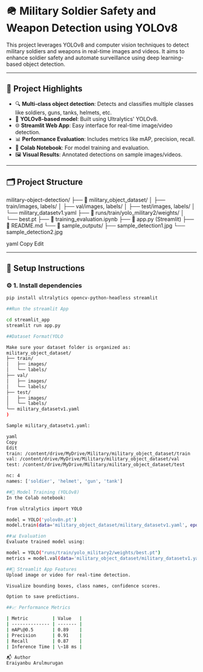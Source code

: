 # 🪖 Military Soldier Safety and Weapon Detection using YOLOv8

This project leverages YOLOv8 and computer vision techniques to detect military soldiers and weapons in real-time images and videos. It aims to enhance soldier safety and automate surveillance using deep learning-based object detection.

---

## 📌 Project Highlights

- 🔍 **Multi-class object detection**: Detects and classifies multiple classes like soldiers, guns, tanks, helmets, etc.
- 🧠 **YOLOv8-based model**: Built using Ultralytics' YOLOv8.
- 🌐 **Streamlit Web App**: Easy interface for real-time image/video detection.
- 📊 **Performance Evaluation**: Includes metrics like mAP, precision, recall.
- 🧪 **Colab Notebook**: For model training and evaluation.
- 🖼️ **Visual Results**: Annotated detections on sample images/videos.

---

## 🗂️ Project Structure

military-object-detection/
├── 📂 military_object_dataset/
│   ├── train/images, labels/
│   ├── val/images, labels/
│   ├── test/images, labels/
│   └── military_datasetv1.yaml
├── 📂 runs/train/yolo_military2/weights/
│   └── best.pt
├── 📄 training_evaluation.ipynb
├── 📄 app.py (Streamlit)
├── 📄 README.md
└── 📂 sample_outputs/
    ├── sample_detection1.jpg
    └── sample_detection2.jpg

yaml
Copy
Edit

---

## 🔧 Setup Instructions

### ⚙️ 1. Install dependencies

```bash
pip install ultralytics opencv-python-headless streamlit

##Run the streamlit App

cd streamlit_app
streamlit run app.py

##Dataset Format(YOLO

Make sure your dataset folder is organized as:
military_object_dataset/
├── train/
│   ├── images/
│   └── labels/
├── val/
│   ├── images/
│   └── labels/
├── test/
│   ├── images/
│   └── labels/
└── military_datasetv1.yaml
)

Sample military_datasetv1.yaml:

yaml
Copy
Edit
train: /content/drive/MyDrive/Military/military_object_dataset/train
val: /content/drive/MyDrive/Military/military_object_dataset/val
test: /content/drive/MyDrive/Military/military_object_dataset/test

nc: 4
names: ['soldier', 'helmet', 'gun', 'tank']

##🧠 Model Training (YOLOv8)
In the Colab notebook:

from ultralytics import YOLO

model = YOLO('yolov8n.pt')
model.train(data='military_object_dataset/military_datasetv1.yaml', epochs=50, imgsz=640)

##📊 Evaluation
Evaluate trained model using:

model = YOLO("runs/train/yolo_military2/weights/best.pt")
metrics = model.val(data='military_object_dataset/military_datasetv1.yaml')

##🚀 Streamlit App Features
Upload image or video for real-time detection.

Visualize bounding boxes, class names, confidence scores.

Option to save predictions.

##📈 Performance Metrics

| Metric         | Value   |
| -------------- | ------- |
| mAP\@0.5       | 0.89    |
| Precision      | 0.91    |
| Recall         | 0.87    |
| Inference Time | \~18 ms |

📬 Author
Eraiyanbu Arulmurugan

